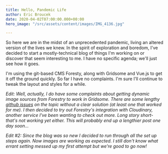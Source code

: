 ```yaml
---
title: Hello, Pandemic Life
author: Eric Broucek
date: 2020-04-02T07:00:00.000+00:00
hero_image: "/src/assets/content/images/IMG_4136.jpg"

---
```

So here we are in the midst of an unprecedented pandemic, living an altered version of the lives we knew. In the spirit of exploration and boredom, I've decided to start a mostly-technical blog of things I'm working on or discover that seem interesting to me. I have no specific agenda; we'll just see how it goes.

I'm using the git-based CMS Foresty, along with Gridsome and Vue.js to get it off the ground quickly. So far I have no complaints. I'm sure I'll continue to tweak the layout and styles for a while.

_Edit: Well, actually, I do have some complaints about getting dynamic image sources from Forestry to work in Gridsome. There are some lengthy_ [_github_ _issues_](https://www.ericbroucek.us/blog/hello-pandemic-life) _on the topic without a clear solution (at least one that worked for me). I then decided to try out Forestry's integration with Cloudinary, another service I've been wanting to check out more. Long story short- that's not working yet either. This will probably end up a lengthier post one day soon..._

_Edit #2:  Since the blog was so new I decided to run through all the set up steps again.  Now images are working as expected.  I still don't know what errant setting messed up my first attempt but we're good to go now!_